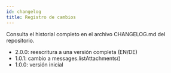 ```yaml
---
id: changelog
title: Registro de cambios
---
```


Consulta el historial completo en el archivo CHANGELOG.md del repositorio.

- 2.0.0: reescritura a una versión completa (EN/DE)
- 1.0.1: cambio a messages.listAttachments()
- 1.0.0: versión inicial
